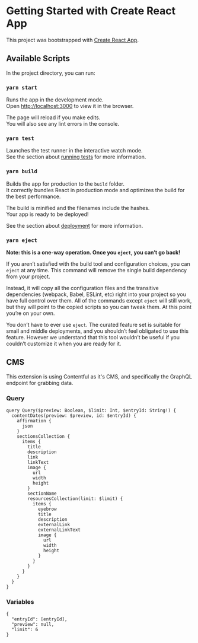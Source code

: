 # Getting Started with Create React App

This project was bootstrapped with [Create React App](https://github.com/facebook/create-react-app).

## Available Scripts

In the project directory, you can run:

### `yarn start`

Runs the app in the development mode.\
Open [http://localhost:3000](http://localhost:3000) to view it in the browser.

The page will reload if you make edits.\
You will also see any lint errors in the console.

### `yarn test`

Launches the test runner in the interactive watch mode.\
See the section about [running tests](https://facebook.github.io/create-react-app/docs/running-tests) for more information.

### `yarn build`

Builds the app for production to the `build` folder.\
It correctly bundles React in production mode and optimizes the build for the best performance.

The build is minified and the filenames include the hashes.\
Your app is ready to be deployed!

See the section about [deployment](https://facebook.github.io/create-react-app/docs/deployment) for more information.

### `yarn eject`

**Note: this is a one-way operation. Once you `eject`, you can’t go back!**

If you aren’t satisfied with the build tool and configuration choices, you can `eject` at any time. This command will remove the single build dependency from your project.

Instead, it will copy all the configuration files and the transitive dependencies (webpack, Babel, ESLint, etc) right into your project so you have full control over them. All of the commands except `eject` will still work, but they will point to the copied scripts so you can tweak them. At this point you’re on your own.

You don’t have to ever use `eject`. The curated feature set is suitable for small and middle deployments, and you shouldn’t feel obligated to use this feature. However we understand that this tool wouldn’t be useful if you couldn’t customize it when you are ready for it.

## CMS

This extension is using Contentful as it's CMS, and specifically the GraphQL endpoint for grabbing data.

### Query
```
query Query($preview: Boolean, $limit: Int, $entryId: String!) {
  contentDates(preview: $preview, id: $entryId) {
    affirmation {
      json 
    }
    sectionsCollection {
      items {
        title
        description
        link
        linkText
        image {
          url
          width
          height
        }
        sectionName
        resourcesCollection(limit: $limit) {
          items {
            eyebrow
            title
            description
            externalLink
            externalLinkText
            image {
              url
              width
              height
            }
          }
        }
      }
    }
  }
}
```

### Variables
```
{
  "entryId": [entryId],
  "preview": null,
  "limit": 6
}
```
